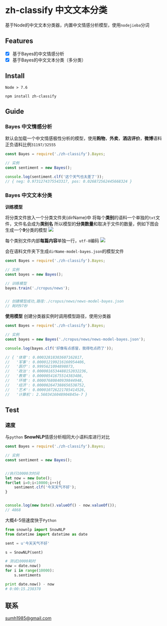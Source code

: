 # zh-classify 中文文本分类
基于Node的中文文本分类器，内置中文情感分析模型，使用`nodejieba`分词

## Features

- [x] 基于Bayes的中文情感分析
- [x] 基于Bayes的中文文本分类（多分类）

## Install
`Node > 7.6`

```
npm install zh-classify
```

## Guide
### Bayes 中文情感分析
默认会加载一个中文情感极性分析的模型，使用**购物**，**外卖**，**酒店评价**，**微博**语料
正负语料比例`31197/32555`

```js
const Bayes = require('./zh-classify').Bayes;

// 实例
const sentiment = new Bayes();

console.log(sentiment.clf('这个天气也太差了'));
// { neg: 0.9731274375543317, pos: 0.026872562445668324 }
```


### Bayes 中文文本分类
**训练模型**

将分类文件放入一个分类文件夹(dirName)中
将每个**类别**的语料一个单独的`txt`文件，文件名会成为**类别名**
所以模型的**分类数量**和取决于文件的数量，例如下图会生成一个**9**分类的模型
![](http://oscjtyo0x.bkt.clouddn.com/15098981853140.jpg)


每个类别文件内部**每篇内容**单独一行，`utf-8`编码
![](http://oscjtyo0x.bkt.clouddn.com/15098972125243.jpg)

会在语料文件夹下生成`dirName-model-bayes.json`的模型文件

```js
const Bayes = require('./zh-classify').Bayes;

// 实例
const bayes = new Bayes();

// 训练模型
bayes.train('./cropus/news');


// 创建模型成功,路径:./cropus/news/news-model-bayes.json
// 耗时97秒
```

**使用模型**
创建分类器实例时调用模型路径，使用分类器

```js
const Bayes = require('./zh-classify').Bayes;

// 实例
const bayes = new Bayes('./cropus/news/news-model-bayes.json');

console.log(bayes.clf('好像有点感冒，我得吃点药了'));

// { '体育': 0.00032818303607162817,
//   '军事': 0.000012199216160954406,
//   '医疗': 0.9995621094898073,
//   '政治': 0.0000016534488152032236,
//   '教育': 0.00000541675514383486,
//   '环境': 0.00007680840939844948,
//   '经济': 0.000002647388656538752,
//   '艺术': 0.000010726221785414526,
//   '计算机': 2.5603416048904845e-7 }
```

## Test
### 速度
与`python` **SnowNLP**情感分析相同大小语料库进行对比

```js
const Bayes = require('./zh-classify').Bayes;

// 实例
const sentiment = new Bayes();


//执行10000次时间
let now = new Date();
for(let i=0;i<10000;i++){
    sentiment.clf('今天天气不好');
}


console.log(new Date().valueOf() - now.valueOf());
// 4868
```
大概4-5倍速度快于`Python`

```py
from snownlp import SnowNLP
from datetime import datetime as date

sent = u'今天天气不好'

s = SnowNLP(sent)

# 测试10000耗时
now = date.now()
for i in range(10000):
    s.sentiments

print date.now() - now
# 0:00:15.238370
```

## 联系
sumh1985@gmail.com


